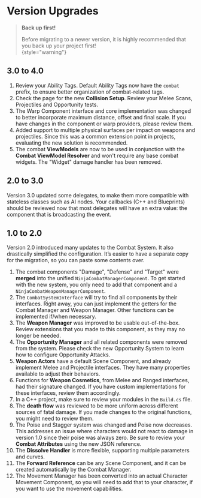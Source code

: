 # Version Upgrades
<primary-label ref="combat"/>

> **Back up first!**
>
>Before migrating to a newer version, it is highly recommended that you back up your project first!  
{style="warning"}

## 3.0 to 4.0
1. Review your Ability Tags. Default Ability Tags now have the `combat` prefix, to ensure better organization of combat-related tags.
2. Check the [](cbt_collisions.md) page for the new **Collision Setup**. Review your Melee Scans, Projectiles and Opportunity tests.
3. The Warp Component interface and core implementation was changed to better incorporate maximum distance, offset and final scale. If you have changes in the component or warp providers, please review them. 
4. Added support to multiple physical surfaces per impact on weapons and projectiles. Since this was a common extension point in projects, evaluating the new solution is recommended.
5. The combat **ViewModels** are now to be used in conjunction with the **Combat ViewModel Resolver** and won't require any base combat widgets. The "Widget" damage handler has been removed.

## 2.0 to 3.0
Version 3.0 updated some delegates, to make them more compatible with stateless classes such as AI nodes. Your callbacks
(C++ and Blueprints) should be reviewed now that most delegates will have an extra value: the component that is broadcasting
the event.

## 1.0 to 2.0
Version 2.0 introduced many updates to the Combat System. It also drastically simplified the configuration. It’s easier
to have a separate copy for the migration, so you can paste some contents over.

1. The combat components "Damage", "Defense" and "Target" were **merged** into the unified `NinjaCombatManagerComponent`. To get started with the new system, you only need to add that component and a `NinjaCombatWeaponManagerComponent`.
2. The `CombatSystemInterface` will try to find all components by their interfaces. Right away, you can just implement the getters for the Combat Manager and Weapon Manager. Other functions can be implemented if/when necessary.
3. The **Weapon Manager** was improved to be usable out-of-the-box. Review extensions that you made to this component, as they may no longer be needed.
4. The **Opportunity Manager** and all related components were removed from the system. Please check the new Opportunity System to learn how to configure Opportunity Attacks.
5. **Weapon Actors** have a default Scene Component, and already implement Melee and Projectile interfaces. They have many properties available to adjust their behaviors.
6. Functions for **Weapon Cosmetics**, from Melee and Ranged interfaces, had their signature changed. If you have custom implementations for these interfaces, review them accordingly.
7. In a C++ project, make sure to review your modules in the `Build.cs` file.
8. The **death flow** was reviewed to be more uniform across different sources of fatal damage. If you made changes to the original functions, you might need to review them.
9. The Poise and Stagger system was changed and Poise now decreases. This addresses an issue where characters would not react to damage in version 1.0 since their poise was always zero. Be sure to review your **Combat Attributes** using the new JSON reference.
10. The **Dissolve Handler** is more flexible, supporting multiple parameters and curves.
11. The **Forward Reference** can be any Scene Component, and it can be created automatically by the Combat Manager.
12. The Movement Manager has been converted into an actual Character Movement Component, so you will need to add that to your character, if you want to use the movement capabilities.
